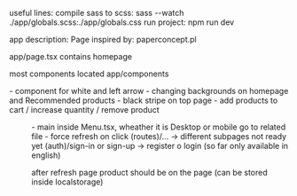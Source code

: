 useful lines:
compile sass to scss:
sass --watch ./app/globals.scss:./app/globals.css
run project:
npm run dev

app description:
Page inspired by: paperconcept.pl

app/page.tsx contains homepage

most components located
app/components

<Arrow/> - component for white and left arrow - changing backgrounds on homepage and Recommended products
<DeliveryInfo/> - black stripe on top page
<GlobalRedux/> - add products to cart / increase quantity / remove product

<Menu> - main inside Menu.tsx, wheather it is Desktop or mobile go to related file
<Logo> - force refresh on click
(routes)/... -> different subpages not ready yet
(auth)/sign-in or sign-up -> register o login (so far only available in english)

after refresh page product should be on the page (can be stored inside localstorage)
